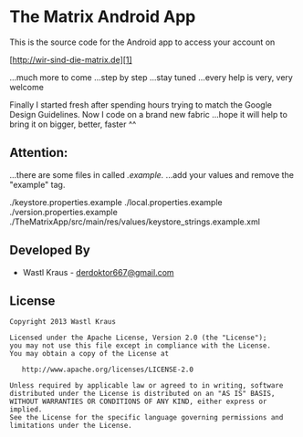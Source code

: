 The Matrix Android App
======================

This is the source code for the Android app to access your account on

[http://wir-sind-die-matrix.de][1]

...much more to come ...step by step ...stay tuned ...every help is 
very, very welcome

Finally I started fresh after spending hours trying to match the
Google Design Guidelines. Now I code on a brand new fabric ...hope
it will help to bring it on bigger, better, faster ^^

Attention:
----------
...there are some files in called *.example.* ...add your values and remove
the "example" tag.

./keystore.properties.example
./local.properties.example
./version.properties.example
./TheMatrixApp/src/main/res/values/keystore_strings.example.xml

Developed By
------------

* Wastl Kraus - <derdoktor667@gmail.com>


License
-------

    Copyright 2013 Wastl Kraus

    Licensed under the Apache License, Version 2.0 (the "License");
    you may not use this file except in compliance with the License.
    You may obtain a copy of the License at

       http://www.apache.org/licenses/LICENSE-2.0

    Unless required by applicable law or agreed to in writing, software
    distributed under the License is distributed on an "AS IS" BASIS,
    WITHOUT WARRANTIES OR CONDITIONS OF ANY KIND, either express or implied.
    See the License for the specific language governing permissions and
    limitations under the License.




 [1]: http://wir-sind-die-matrix.de
